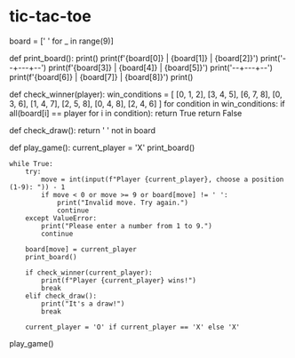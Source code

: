 # tic-tac-toe
board = [' ' for _ in range(9)]

def print_board():
    print()
    print(f'{board[0]} | {board[1]} | {board[2]}')
    print('--+---+--')
    print(f'{board[3]} | {board[4]} | {board[5]}')
    print('--+---+--')
    print(f'{board[6]} | {board[7]} | {board[8]}')
    print()

def check_winner(player):
    win_conditions = [
        [0, 1, 2], [3, 4, 5], [6, 7, 8],
        [0, 3, 6], [1, 4, 7], [2, 5, 8],
        [0, 4, 8], [2, 4, 6]
    ]
    for condition in win_conditions:
        if all(board[i] == player for i in condition):
            return True
    return False

def check_draw():
    return ' ' not in board

def play_game():
    current_player = 'X'
    print_board()

    while True:
        try:
            move = int(input(f"Player {current_player}, choose a position (1-9): ")) - 1
            if move < 0 or move >= 9 or board[move] != ' ':
                print("Invalid move. Try again.")
                continue
        except ValueError:
            print("Please enter a number from 1 to 9.")
            continue

        board[move] = current_player
        print_board()

        if check_winner(current_player):
            print(f"Player {current_player} wins!")
            break
        elif check_draw():
            print("It's a draw!")
            break

        current_player = 'O' if current_player == 'X' else 'X'

play_game()
